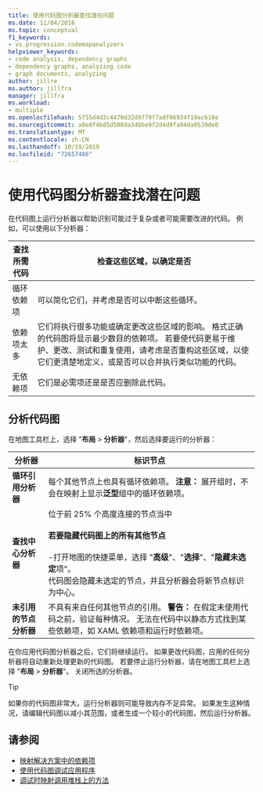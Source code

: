 ```yaml
---
title: 使用代码图分析器查找潜在问题
ms.date: 11/04/2016
ms.topic: conceptual
f1_keywords:
- vs.progression.codemapanalyzers
helpviewer_keywords:
- code analysis, dependency graphs
- dependency graphs, analyzing code
- graph documents, analyzing
author: jillre
ms.author: jillfra
manager: jillfra
ms.workload:
- multiple
ms.openlocfilehash: 5f55d4d3c4470d32d9779f7adf06934f10ac618e
ms.sourcegitcommit: a8e8f4bd5d508da34bbe9f2d4d9fa94da0539de0
ms.translationtype: MT
ms.contentlocale: zh-CN
ms.lasthandoff: 10/19/2019
ms.locfileid: "72657486"
---
```

# <a name="find-potential-problems-using-code-map-analyzers"></a>使用代码图分析器查找潜在问题

在代码图上运行分析器以帮助识别可能过于复杂或者可能需要改进的代码。 例如，可以使用以下分析器：

|**查找所需代码**|**检查这些区域，以确定是否**|
|-|-|
|循环依赖项|可以简化它们，并考虑是否可以中断这些循环。|
|依赖项太多|它们将执行很多功能或确定更改这些区域的影响。 格式正确的代码图将显示最少数目的依赖项。 若要使代码更易于维护、更改、测试和重复使用，请考虑是否重构这些区域，以使它们更清楚地定义，或是否可以合并执行类似功能的代码。|
|无依赖项|它们是必需项还是是否应删除此代码。|

## <a name="analyze-code-maps"></a>分析代码图

在地图工具栏上，选择 "**布局** > **分析器**"，然后选择要运行的分析器：

|**分析器**|**标识节点**|
|-|-|
|**循环引用分析器**|每个其他节点上也具有循环依赖项。 **注意：** 展开组时，不会在映射上显示**泛型**组中的循环依赖项。|
|**查找中心分析器**|位于前 25% 个高度连接的节点当中<br /><br /> **若要隐藏代码图上的所有其他节点**<br /><br /> -打开地图的快捷菜单，选择 "**高级**"、"**选择**"、"**隐藏未选定**项"。<br />     代码图会隐藏未选定的节点，并且分析器会将新节点标识为中心。|
|**未引用的节点分析器**|不具有来自任何其他节点的引用。 **警告：** 在假定未使用代码之前，验证每种情况。 无法在代码中以静态方式找到某些依赖项，如 XAML 依赖项和运行时依赖项。|

在你应用代码图分析器之后，它们将继续运行。 如果更改代码图，应用的任何分析器将自动重新处理更新的代码图。 若要停止运行分析器，请在地图工具栏上选择 "**布局** > **分析器**"。 关闭所选的分析器。

> [!TIP]
> 如果你的代码图非常大，运行分析器则可能导致内存不足异常。 如果发生这种情况，请编辑代码图以减小其范围，或者生成一个较小的代码图，然后运行分析器。

## <a name="see-also"></a>请参阅

- [映射解决方案中的依赖项](../modeling/map-dependencies-across-your-solutions.md)
- [使用代码图调试应用程序](../modeling/use-code-maps-to-debug-your-applications.md)
- [调试时映射调用堆栈上的方法](../debugger/map-methods-on-the-call-stack-while-debugging-in-visual-studio.md)

